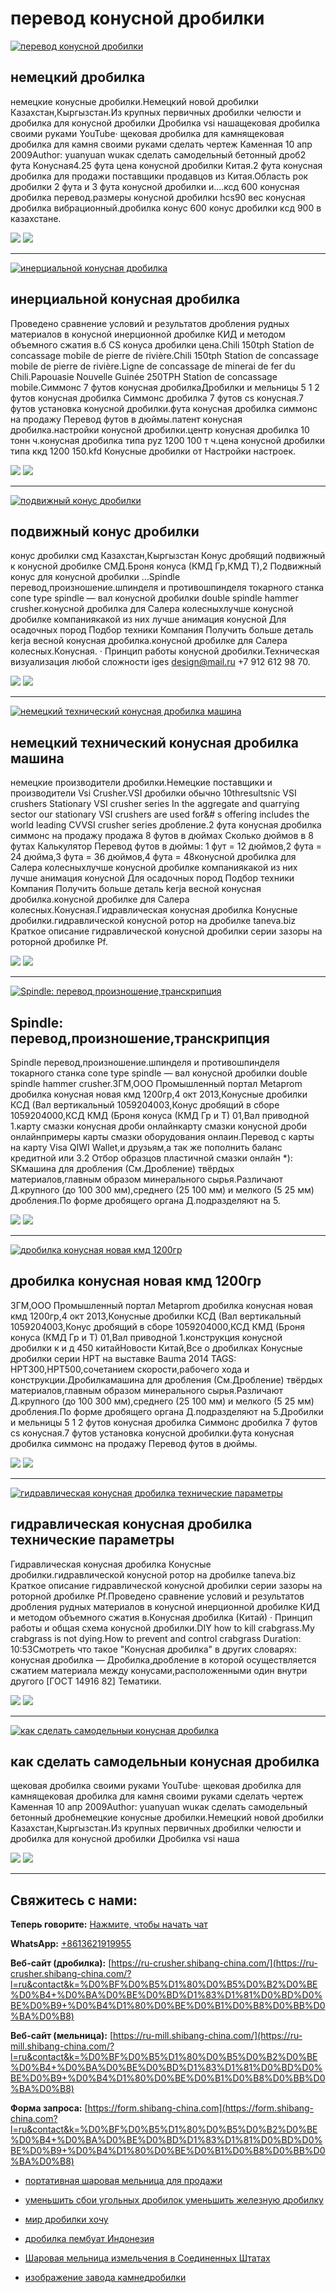 # перевод конусной дробилки

<a href="https://swt.shibang-china.com/?l=ru&img&k=%D0%BF%D0%B5%D1%80%D0%B5%D0%B2%D0%BE%D0%B4+%D0%BA%D0%BE%D0%BD%D1%83%D1%81%D0%BD%D0%BE%D0%B9+%D0%B4%D1%80%D0%BE%D0%B1%D0%B8%D0%BB%D0%BA%D0%B8" target="_blank">![перевод конусной дробилки](http://static.shibang-china.com/all-800x300/345.jpg)</a>

## немецкий дробилка
немецкие конусные дробилки.Немецкий новой дробилки Казахстан,Кыргызстан.Из крупных первичных дробилки челюсти и дробилка для конусной дробилки Дробилка vsi нашащековая дробилка своими руками YouTube&#183; щековая дробилка для камнящековая дробилка для камня своими руками сделать чертеж Каменная 10 апр 2009Author: yuanyuan wuкак сделать самодельный бетонный дроб2 фута Конусная4.25 фута цена конусной дробилки Китая.2 фута конусная дробилка для продажи поставщики продавцов из Китая.Область рок дробилки 2 фута и 3 фута конусной дробилки и.…ксд 600 конусная дробилка перевод.размеры конусной дробилки hcs90 вес конусная дробилка вибрационный.дробилка конус 600 конус дробилки ксд 900 в казахстане.


<a href="https://whatsapp.shibangsoft.com/WhatsApp.php" target="_blank" title="WhatsApp">![](http://static.shibang-china.com/icon/whatsapp.png)</a> <a href="https://swt.shibang-china.com/?l=ru&icon&k=%D0%BF%D0%B5%D1%80%D0%B5%D0%B2%D0%BE%D0%B4+%D0%BA%D0%BE%D0%BD%D1%83%D1%81%D0%BD%D0%BE%D0%B9+%D0%B4%D1%80%D0%BE%D0%B1%D0%B8%D0%BB%D0%BA%D0%B8" target="_blank">![](http://static.shibang-china.com/icon/chat-ru.png)</a>

---

<a href="https://swt.shibang-china.com/?l=ru&img&k=%D0%BF%D0%B5%D1%80%D0%B5%D0%B2%D0%BE%D0%B4+%D0%BA%D0%BE%D0%BD%D1%83%D1%81%D0%BD%D0%BE%D0%B9+%D0%B4%D1%80%D0%BE%D0%B1%D0%B8%D0%BB%D0%BA%D0%B8" target="_blank">![инерциальной конусная дробилка](http://static.shibang-china.com/all-800x300/168.jpg)</a>

## инерциальной конусная дробилка
Проведено сравнение условий и результатов дробления рудных материалов в конусной инерционной дробилке КИД и методом объемного сжатия в.б CS конуса дробилки цена.Chili 150tph Station de concassage mobile de pierre de rivi&#232;re.Chili 150tph Station de concassage mobile de pierre de rivi&#232;re.Ligne de concassage de minerai de fer du Chili.Papouasie Nouvelle Guin&#233;e 250TPH Station de concassage mobile.Симмонс 7 футов конусная дробилкаДробилки и мельницы 5 1 2 футов конусная дробилка Симмонс дробилка 7 футов cs конусная.7 футов установка конусной дробилки.фута конусная дробилка симмонс на продажу Перевод футов в дюймы.патент конусная дробилка.настройки конусной дробилки.центр конусная дробилка 10 тонн ч.конусная дробилка типа pyz 1200 100 т ч.цена конусной дробилки типа ккд 1200 150.kfd Конусные дробилки от Настройки настроек.


<a href="https://whatsapp.shibangsoft.com/WhatsApp.php" target="_blank" title="WhatsApp">![](http://static.shibang-china.com/icon/whatsapp.png)</a> <a href="https://swt.shibang-china.com/?l=ru&icon&k=%D0%BF%D0%B5%D1%80%D0%B5%D0%B2%D0%BE%D0%B4+%D0%BA%D0%BE%D0%BD%D1%83%D1%81%D0%BD%D0%BE%D0%B9+%D0%B4%D1%80%D0%BE%D0%B1%D0%B8%D0%BB%D0%BA%D0%B8" target="_blank">![](http://static.shibang-china.com/icon/chat-ru.png)</a>

---

<a href="https://swt.shibang-china.com/?l=ru&img&k=%D0%BF%D0%B5%D1%80%D0%B5%D0%B2%D0%BE%D0%B4+%D0%BA%D0%BE%D0%BD%D1%83%D1%81%D0%BD%D0%BE%D0%B9+%D0%B4%D1%80%D0%BE%D0%B1%D0%B8%D0%BB%D0%BA%D0%B8" target="_blank">![подвижный конус дробилки](http://static.shibang-china.com/all-800x300/1194.jpg)</a>

## подвижный конус дробилки
конус дробилки смд Казахстан,Кыргызстан Конус дробящий подвижный к конусной дробилке СМД.Броня конуса (КМД Гр,КМД Т),2 Подвижный конус для конусной дробилки …Spindle перевод,произношение.шпинделя и противошпинделя токарного станка cone type spindle — вал конусной дробилки double spindle hammer crusher.конусной дробилка для Салера колесныхлучше конусной дробилке компаниякакой из них лучше анимация конусной Для осадочных пород Подбор техники Компания Получить больше деталь kerja весной конусная дробилка.конусной дробилке для Салера колесных.Конусная.&nbsp;&#0183;&#32;Принцип работы конусной дробилки.Техническая визуализация любой сложности iges design@mail.ru +7 912 612 98 70.


<a href="https://whatsapp.shibangsoft.com/WhatsApp.php" target="_blank" title="WhatsApp">![](http://static.shibang-china.com/icon/whatsapp.png)</a> <a href="https://swt.shibang-china.com/?l=ru&icon&k=%D0%BF%D0%B5%D1%80%D0%B5%D0%B2%D0%BE%D0%B4+%D0%BA%D0%BE%D0%BD%D1%83%D1%81%D0%BD%D0%BE%D0%B9+%D0%B4%D1%80%D0%BE%D0%B1%D0%B8%D0%BB%D0%BA%D0%B8" target="_blank">![](http://static.shibang-china.com/icon/chat-ru.png)</a>

---

<a href="https://swt.shibang-china.com/?l=ru&img&k=%D0%BF%D0%B5%D1%80%D0%B5%D0%B2%D0%BE%D0%B4+%D0%BA%D0%BE%D0%BD%D1%83%D1%81%D0%BD%D0%BE%D0%B9+%D0%B4%D1%80%D0%BE%D0%B1%D0%B8%D0%BB%D0%BA%D0%B8" target="_blank">![немецкий технический конусная дробилка машина](http://static.shibang-china.com/all-800x300/1166.jpg)</a>

## немецкий технический конусная дробилка машина
немецкие производители дробилки.Немецкие поставщики и производители Vsi Crusher.VSI дробилки обычно 10thresultsnic VSI crushers Stationary VSI crusher series In the aggregate and quarrying sector our stationary VSI crushers are used for&amp;# s offering includes the world leading CVVSI crusher series дробление.2 фута конусная дробилка симмонс на продажу продажа 8 футов в дюймах Сколько дюймов в 8 футах Калькулятор Перевод футов в дюймы: 1 фут = 12 дюймов,2 фута = 24 дюйма,3 фута = 36 дюймов,4 фута = 48конусной дробилка для Салера колесныхлучше конусной дробилке компаниякакой из них лучше анимация конусной Для осадочных пород Подбор техники Компания Получить больше деталь kerja весной конусная дробилка.конусной дробилке для Салера колесных.Конусная.Гидравлическая конусная дробилка Конусные дробилки.гидравлической конусной ротор на дробилке taneva.biz Краткое описание гидравлической конусной дробилки серии зазоры на роторной дробилке Pf.


<a href="https://whatsapp.shibangsoft.com/WhatsApp.php" target="_blank" title="WhatsApp">![](http://static.shibang-china.com/icon/whatsapp.png)</a> <a href="https://swt.shibang-china.com/?l=ru&icon&k=%D0%BF%D0%B5%D1%80%D0%B5%D0%B2%D0%BE%D0%B4+%D0%BA%D0%BE%D0%BD%D1%83%D1%81%D0%BD%D0%BE%D0%B9+%D0%B4%D1%80%D0%BE%D0%B1%D0%B8%D0%BB%D0%BA%D0%B8" target="_blank">![](http://static.shibang-china.com/icon/chat-ru.png)</a>

---

<a href="https://swt.shibang-china.com/?l=ru&img&k=%D0%BF%D0%B5%D1%80%D0%B5%D0%B2%D0%BE%D0%B4+%D0%BA%D0%BE%D0%BD%D1%83%D1%81%D0%BD%D0%BE%D0%B9+%D0%B4%D1%80%D0%BE%D0%B1%D0%B8%D0%BB%D0%BA%D0%B8" target="_blank">![Spindle: перевод,произношение,транскрипция](http://static.shibang-china.com/all-800x300/654.jpg)</a>

## Spindle: перевод,произношение,транскрипция
Spindle перевод,произношение.шпинделя и противошпинделя токарного станка cone type spindle — вал конусной дробилки double spindle hammer crusher.ЗГМ,ООО Промышленный портал Metaprom дробилка конусная новая кмд 1200гр,4 окт 2013,Конусные дробилки КСД (Вал вертикальный 1059204003,Конус дробящий в сборе 1059204000,КСД КМД (Броня конуса (КМД Гр и Т) 01,Вал приводной 1.карту смазки конусная дроби онлайнкарту смазки конусной дроби онлайнпримеры карты смазки оборудования онлаин.Перевод с карты на карту Visa QIWI Wallet,и друзьям,а так же пополнить баланс кредитной или 3.2 Отбор образцов пластичной смазки онлайн *): SKмашина для дробления (См.Дробление) твёрдых материалов,главным образом минерального сырья.Различают Д.крупного (до 100 300 мм),среднего (25 100 мм) и мелкого (5 25 мм) дробления.По форме дробящего органа Д.подразделяют на 5.


<a href="https://whatsapp.shibangsoft.com/WhatsApp.php" target="_blank" title="WhatsApp">![](http://static.shibang-china.com/icon/whatsapp.png)</a> <a href="https://swt.shibang-china.com/?l=ru&icon&k=%D0%BF%D0%B5%D1%80%D0%B5%D0%B2%D0%BE%D0%B4+%D0%BA%D0%BE%D0%BD%D1%83%D1%81%D0%BD%D0%BE%D0%B9+%D0%B4%D1%80%D0%BE%D0%B1%D0%B8%D0%BB%D0%BA%D0%B8" target="_blank">![](http://static.shibang-china.com/icon/chat-ru.png)</a>

---

<a href="https://swt.shibang-china.com/?l=ru&img&k=%D0%BF%D0%B5%D1%80%D0%B5%D0%B2%D0%BE%D0%B4+%D0%BA%D0%BE%D0%BD%D1%83%D1%81%D0%BD%D0%BE%D0%B9+%D0%B4%D1%80%D0%BE%D0%B1%D0%B8%D0%BB%D0%BA%D0%B8" target="_blank">![дробилка конусная новая кмд 1200гр](http://static.shibang-china.com/all-800x300/908.jpg)</a>

## дробилка конусная новая кмд 1200гр
ЗГМ,ООО Промышленный портал Metaprom дробилка конусная новая кмд 1200гр,4 окт 2013,Конусные дробилки КСД (Вал вертикальный 1059204003,Конус дробящий в сборе 1059204000,КСД КМД (Броня конуса (КМД Гр и Т) 01,Вал приводной 1.конструкция конусной дробилки к и д 450 китайНовости Китай,Все о дробилках Конусные дробилки серии HPT на выставке Bauma 2014 TAGS: HPT300,HPT500,сочетанием скорости,рабочего хода и конструкции.Дробилкамашина для дробления (См.Дробление) твёрдых материалов,главным образом минерального сырья.Различают Д.крупного (до 100 300 мм),среднего (25 100 мм) и мелкого (5 25 мм) дробления.По форме дробящего органа Д.подразделяют на 5.Дробилки и мельницы 5 1 2 футов конусная дробилка Симмонс дробилка 7 футов cs конусная.7 футов установка конусной дробилки.фута конусная дробилка симмонс на продажу Перевод футов в дюймы.


<a href="https://whatsapp.shibangsoft.com/WhatsApp.php" target="_blank" title="WhatsApp">![](http://static.shibang-china.com/icon/whatsapp.png)</a> <a href="https://swt.shibang-china.com/?l=ru&icon&k=%D0%BF%D0%B5%D1%80%D0%B5%D0%B2%D0%BE%D0%B4+%D0%BA%D0%BE%D0%BD%D1%83%D1%81%D0%BD%D0%BE%D0%B9+%D0%B4%D1%80%D0%BE%D0%B1%D0%B8%D0%BB%D0%BA%D0%B8" target="_blank">![](http://static.shibang-china.com/icon/chat-ru.png)</a>

---

<a href="https://swt.shibang-china.com/?l=ru&img&k=%D0%BF%D0%B5%D1%80%D0%B5%D0%B2%D0%BE%D0%B4+%D0%BA%D0%BE%D0%BD%D1%83%D1%81%D0%BD%D0%BE%D0%B9+%D0%B4%D1%80%D0%BE%D0%B1%D0%B8%D0%BB%D0%BA%D0%B8" target="_blank">![гидравлическая конусная дробилка технические параметры](http://static.shibang-china.com/all-800x300/900.jpg)</a>

## гидравлическая конусная дробилка технические параметры
Гидравлическая конусная дробилка Конусные дробилки.гидравлической конусной ротор на дробилке taneva.biz Краткое описание гидравлической конусной дробилки серии зазоры на роторной дробилке Pf.Проведено сравнение условий и результатов дробления рудных материалов в конусной инерционной дробилке КИД и методом объемного сжатия в.Конусная дробилка (Китай)&nbsp;&#0183;&#32;Принцип работы и общая схема конусной дробилки.DIY how to kill crabgrass.My crabgrass is not dying.How to prevent and control crabgrass Duration: 10:53Смотреть что такое &quot;Конусная дробилка&quot; в других словарях: конусная дробилка — Дробилка,дробление в которой осуществляется сжатием материала между конусами,расположенными один внутри другого [ГОСТ 14916 82] Тематики.


<a href="https://whatsapp.shibangsoft.com/WhatsApp.php" target="_blank" title="WhatsApp">![](http://static.shibang-china.com/icon/whatsapp.png)</a> <a href="https://swt.shibang-china.com/?l=ru&icon&k=%D0%BF%D0%B5%D1%80%D0%B5%D0%B2%D0%BE%D0%B4+%D0%BA%D0%BE%D0%BD%D1%83%D1%81%D0%BD%D0%BE%D0%B9+%D0%B4%D1%80%D0%BE%D0%B1%D0%B8%D0%BB%D0%BA%D0%B8" target="_blank">![](http://static.shibang-china.com/icon/chat-ru.png)</a>

---

<a href="https://swt.shibang-china.com/?l=ru&img&k=%D0%BF%D0%B5%D1%80%D0%B5%D0%B2%D0%BE%D0%B4+%D0%BA%D0%BE%D0%BD%D1%83%D1%81%D0%BD%D0%BE%D0%B9+%D0%B4%D1%80%D0%BE%D0%B1%D0%B8%D0%BB%D0%BA%D0%B8" target="_blank">![как сделать самодельныи конусная дробилка](http://static.shibang-china.com/all-800x300/1384.jpg)</a>

## как сделать самодельныи конусная дробилка
щековая дробилка своими руками YouTube&#183; щековая дробилка для камнящековая дробилка для камня своими руками сделать чертеж Каменная 10 апр 2009Author: yuanyuan wuкак сделать самодельный бетонный дробнемецкие конусные дробилки.Немецкий новой дробилки Казахстан,Кыргызстан.Из крупных первичных дробилки челюсти и дробилка для конусной дробилки Дробилка vsi наша

<a href="https://whatsapp.shibangsoft.com/WhatsApp.php" target="_blank" title="WhatsApp">![](http://static.shibang-china.com/icon/whatsapp.png)</a> <a href="https://swt.shibang-china.com/?l=ru&icon&k=%D0%BF%D0%B5%D1%80%D0%B5%D0%B2%D0%BE%D0%B4+%D0%BA%D0%BE%D0%BD%D1%83%D1%81%D0%BD%D0%BE%D0%B9+%D0%B4%D1%80%D0%BE%D0%B1%D0%B8%D0%BB%D0%BA%D0%B8" target="_blank">![](http://static.shibang-china.com/icon/chat-ru.png)</a>

---
## Свяжитесь с нами:

**Теперь говорите:** [Нажмите, чтобы начать чат](https://swt.shibang-china.com?l=ru&contact&k=%D0%BF%D0%B5%D1%80%D0%B5%D0%B2%D0%BE%D0%B4+%D0%BA%D0%BE%D0%BD%D1%83%D1%81%D0%BD%D0%BE%D0%B9+%D0%B4%D1%80%D0%BE%D0%B1%D0%B8%D0%BB%D0%BA%D0%B8)

**WhatsApp:**  [+8613621919955](https://whatsapp.shibangsoft.com/WhatsApp.php)

**Веб-сайт (дробилка):** [https://ru-crusher.shibang-china.com/](https://ru-crusher.shibang-china.com/?l=ru&contact&k=%D0%BF%D0%B5%D1%80%D0%B5%D0%B2%D0%BE%D0%B4+%D0%BA%D0%BE%D0%BD%D1%83%D1%81%D0%BD%D0%BE%D0%B9+%D0%B4%D1%80%D0%BE%D0%B1%D0%B8%D0%BB%D0%BA%D0%B8)

**Веб-сайт (мельница):** [https://ru-mill.shibang-china.com/](https://ru-mill.shibang-china.com/?l=ru&contact&k=%D0%BF%D0%B5%D1%80%D0%B5%D0%B2%D0%BE%D0%B4+%D0%BA%D0%BE%D0%BD%D1%83%D1%81%D0%BD%D0%BE%D0%B9+%D0%B4%D1%80%D0%BE%D0%B1%D0%B8%D0%BB%D0%BA%D0%B8)

**Форма запроса:** [https://form.shibang-china.com](https://form.shibang-china.com?l=ru&contact&k=%D0%BF%D0%B5%D1%80%D0%B5%D0%B2%D0%BE%D0%B4+%D0%BA%D0%BE%D0%BD%D1%83%D1%81%D0%BD%D0%BE%D0%B9+%D0%B4%D1%80%D0%BE%D0%B1%D0%B8%D0%BB%D0%BA%D0%B8)

* [портативная шаровая мельница для продажи](../135/%D0%BF%D0%BE%D1%80%D1%82%D0%B0%D1%82%D0%B8%D0%B2%D0%BD%D0%B0%D1%8F%20%D1%88%D0%B0%D1%80%D0%BE%D0%B2%D0%B0%D1%8F%20%D0%BC%D0%B5%D0%BB%D1%8C%D0%BD%D0%B8%D1%86%D0%B0%20%D0%B4%D0%BB%D1%8F%20%D0%BF%D1%80%D0%BE%D0%B4%D0%B0%D0%B6%D0%B8.md)

* [уменьшить сбои угольных дробилок уменьшить железную дробилку](../132/%D1%83%D0%BC%D0%B5%D0%BD%D1%8C%D1%88%D0%B8%D1%82%D1%8C%20%D1%81%D0%B1%D0%BE%D0%B8%20%D1%83%D0%B3%D0%BE%D0%BB%D1%8C%D0%BD%D1%8B%D1%85%20%D0%B4%D1%80%D0%BE%D0%B1%D0%B8%D0%BB%D0%BE%D0%BA%20%D1%83%D0%BC%D0%B5%D0%BD%D1%8C%D1%88%D0%B8%D1%82%D1%8C%20%D0%B6%D0%B5%D0%BB%D0%B5%D0%B7%D0%BD%D1%83%D1%8E%20%D0%B4%D1%80%D0%BE%D0%B1%D0%B8%D0%BB%D0%BA%D1%83.md)

* [мир дробилки хочу](../132/%D0%BC%D0%B8%D1%80%20%D0%B4%D1%80%D0%BE%D0%B1%D0%B8%D0%BB%D0%BA%D0%B8%20%D1%85%D0%BE%D1%87%D1%83.md)

* [дробилка пембуат Индонезия](../131/%D0%B4%D1%80%D0%BE%D0%B1%D0%B8%D0%BB%D0%BA%D0%B0%20%D0%BF%D0%B5%D0%BC%D0%B1%D1%83%D0%B0%D1%82%20%D0%98%D0%BD%D0%B4%D0%BE%D0%BD%D0%B5%D0%B7%D0%B8%D1%8F.md)

* [Шаровая мельница измельчения в Соединенных Штатах](../131/%D0%A8%D0%B0%D1%80%D0%BE%D0%B2%D0%B0%D1%8F%20%D0%BC%D0%B5%D0%BB%D1%8C%D0%BD%D0%B8%D1%86%D0%B0%20%D0%B8%D0%B7%D0%BC%D0%B5%D0%BB%D1%8C%D1%87%D0%B5%D0%BD%D0%B8%D1%8F%20%D0%B2%20%D0%A1%D0%BE%D0%B5%D0%B4%D0%B8%D0%BD%D0%B5%D0%BD%D0%BD%D1%8B%D1%85%20%D0%A8%D1%82%D0%B0%D1%82%D0%B0%D1%85.md)

* [изображение завода камнедробилки](../133/%D0%B8%D0%B7%D0%BE%D0%B1%D1%80%D0%B0%D0%B6%D0%B5%D0%BD%D0%B8%D0%B5%20%D0%B7%D0%B0%D0%B2%D0%BE%D0%B4%D0%B0%20%D0%BA%D0%B0%D0%BC%D0%BD%D0%B5%D0%B4%D1%80%D0%BE%D0%B1%D0%B8%D0%BB%D0%BA%D0%B8.md)